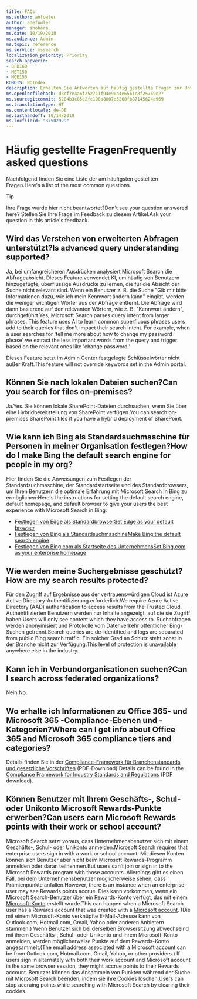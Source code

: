 ```yaml
---
title: FAQs
ms.author: anfowler
author: adefowler
manager: shohara
ms.date: 10/19/2018
ms.audience: Admin
ms.topic: reference
ms.service: mssearch
localization_priority: Priority
search.appverid:
- BFB160
- MET150
- MOE150
ROBOTS: NoIndex
description: Erhalten Sie Antworten auf häufig gestellte Fragen zur Unternehmenssuche und zu Microsoft Search
ms.openlocfilehash: d3cf7e4a6f252711f94e90a4e6561c8f25769c27
ms.sourcegitcommit: 5204b3c85e2fc190a8807d5268fb87145624a969
ms.translationtype: HT
ms.contentlocale: de-DE
ms.lasthandoff: 10/14/2019
ms.locfileid: "37502929"
---
```

# <a name="frequently-asked-questions"></a><span data-ttu-id="d7471-103">Häufig gestellte Fragen</span><span class="sxs-lookup"><span data-stu-id="d7471-103">Frequently asked questions</span></span>

<span data-ttu-id="d7471-104">Nachfolgend finden Sie eine Liste der am häufigsten gestellten Fragen.</span><span class="sxs-lookup"><span data-stu-id="d7471-104">Here's a list of the most common questions.</span></span>

> [!TIP]
> <span data-ttu-id="d7471-105">Ihre Frage wurde hier nicht beantwortet?</span><span class="sxs-lookup"><span data-stu-id="d7471-105">Don't see your question answered here?</span></span> <span data-ttu-id="d7471-106">Stellen Sie Ihre Frage im Feedback zu diesem Artikel.</span><span class="sxs-lookup"><span data-stu-id="d7471-106">Ask your question in this article's feedback.</span></span>

## <a name="is-advanced-query-understanding-supported"></a><span data-ttu-id="d7471-107">Wird das Verstehen von erweiterten Abfragen unterstützt?</span><span class="sxs-lookup"><span data-stu-id="d7471-107">Is advanced query understanding supported?</span></span>

<span data-ttu-id="d7471-p102">Ja, bei umfangreicheren Ausdrücken analysiert Microsoft Search die Abfrageabsicht. Dieses Feature verwendet KI, um häufig von Benutzern hinzugefügte, überflüssige Ausdrücke zu lernen, die für die Absicht der Suche nicht relevant sind. Wenn ein Benutzer z. B. die Suche "Gib mir bitte Informationen dazu, wie ich mein Kennwort ändern kann" eingibt, werden die weniger wichtigen Wörter aus der Abfrage entfernt. Die Abfrage wird dann basierend auf den relevanten Wörtern, wie z. B. "Kennwort ändern", durchgeführt.</span><span class="sxs-lookup"><span data-stu-id="d7471-p102">Yes, Microsoft Search parses query intent from larger phrases. This feature uses AI to learn common superfluous phrases users add to their queries that don't impact their search intent. For example, when a user searches for 'tell me more about how to change my password please' we extract the less important words from the query and trigger based on the relevant ones like 'change password.'</span></span>
  
<span data-ttu-id="d7471-111">Dieses Feature setzt im Admin Center festgelegte Schlüsselwörter nicht außer Kraft.</span><span class="sxs-lookup"><span data-stu-id="d7471-111">This feature will not override keywords set in the Admin portal.</span></span>
  
## <a name="can-you-search-for-files-on-premises"></a><span data-ttu-id="d7471-112">Können Sie nach lokalen Dateien suchen?</span><span class="sxs-lookup"><span data-stu-id="d7471-112">Can you search for files on-premises?</span></span>

<span data-ttu-id="d7471-113">Ja.</span><span class="sxs-lookup"><span data-stu-id="d7471-113">Yes.</span></span> <span data-ttu-id="d7471-114">Sie können lokale SharePoint-Dateien durchsuchen, wenn Sie über eine Hybridbereitstellung von SharePoint verfügen.</span><span class="sxs-lookup"><span data-stu-id="d7471-114">You can search on-premises SharePoint files if you have a hybrid deployment of SharePoint.</span></span>
  
## <a name="how-do-i-make-bing-the-default-search-engine-for-people-in-my-org"></a><span data-ttu-id="d7471-115">Wie kann ich Bing als Standardsuchmaschine für Personen in meiner Organisation festlegen?</span><span class="sxs-lookup"><span data-stu-id="d7471-115">How do I make Bing the default search engine for people in my org?</span></span>

<span data-ttu-id="d7471-116">Hier finden Sie die Anweisungen zum Festlegen der Standardsuchmaschine, der Standardstartseite und des Standardbrowsers, um Ihren Benutzern die optimale Erfahrung mit Microsoft Search in Bing zu ermöglichen:</span><span class="sxs-lookup"><span data-stu-id="d7471-116">Here's the instructions for setting the default search engine, default homepage, and default browser to give your users the best experience with Microsoft Search in Bing:</span></span>

- [<span data-ttu-id="d7471-117">Festlegen von Edge als Standardbrowser</span><span class="sxs-lookup"><span data-stu-id="d7471-117">Set Edge as your default browser</span></span>](set-default-browser.md)
- [<span data-ttu-id="d7471-118">Festlegen von Bing als Standardsuchmaschine</span><span class="sxs-lookup"><span data-stu-id="d7471-118">Make Bing the default search engine</span></span>](set-default-search-engine.md)
- [<span data-ttu-id="d7471-119">Festlegen von Bing.com als Startseite des Unternehmens</span><span class="sxs-lookup"><span data-stu-id="d7471-119">Set Bing.com as your enterprise homepage</span></span>](set-default-homepage.md)

  
## <a name="how-are-my-search-results-protected"></a><span data-ttu-id="d7471-120">Wie werden meine Suchergebnisse geschützt?</span><span class="sxs-lookup"><span data-stu-id="d7471-120">How are my search results protected?</span></span>

<span data-ttu-id="d7471-121">Für den Zugriff auf Ergebnisse aus der vertrauenswürdigen Cloud ist Azure Active Directory-Authentifizierung erforderlich.</span><span class="sxs-lookup"><span data-stu-id="d7471-121">We require Azure Active Directory (AAD) authentication to access results from the Trusted Cloud.</span></span> <span data-ttu-id="d7471-122">Authentifizierten Benutzern werden nur Inhalte angezeigt, auf die sie Zugriff haben.</span><span class="sxs-lookup"><span data-stu-id="d7471-122">Users will only see content which they have access to.</span></span> <span data-ttu-id="d7471-123">Suchabfragen werden anonymisiert und Protokolle vom Datenverkehr öffentlicher Bing-Suchen getrennt.</span><span class="sxs-lookup"><span data-stu-id="d7471-123">Search queries are de-identified and logs are separated from public Bing search traffic.</span></span> <span data-ttu-id="d7471-124">Ein solcher Grad an Schutz steht sonst in der Branche nicht zur Verfügung.</span><span class="sxs-lookup"><span data-stu-id="d7471-124">This level of protection is unavailable anywhere else in the industry.</span></span>

## <a name="can-i-search-across-federated-organizations"></a><span data-ttu-id="d7471-125">Kann ich in Verbundorganisationen suchen?</span><span class="sxs-lookup"><span data-stu-id="d7471-125">Can I search across federated organizations?</span></span>

<span data-ttu-id="d7471-126">Nein.</span><span class="sxs-lookup"><span data-stu-id="d7471-126">No.</span></span>

## <a name="where-can-i-get-info-about-office-365-and-microsoft-365-compliance-tiers-and-categories"></a><span data-ttu-id="d7471-127">Wo erhalte ich Informationen zu Office 365- und Microsoft 365 -Compliance-Ebenen und -Kategorien?</span><span class="sxs-lookup"><span data-stu-id="d7471-127">Where can I get info about Office 365 and Microsoft 365 compliance tiers and categories?</span></span>

<span data-ttu-id="d7471-128">Details finden Sie in der [Compliance-Framework für Branchenstandards und gesetzliche Vorschriften](https://download.microsoft.com/download/B/2/7/B27B3EF3-8849-4C18-8BA4-5AD755728620/Compliance%20Framework_customer%20guidance.pdf) (PDF-Download).</span><span class="sxs-lookup"><span data-stu-id="d7471-128">Details can be found in the [Compliance Framework for Industry Standards and Regulations](https://download.microsoft.com/download/B/2/7/B27B3EF3-8849-4C18-8BA4-5AD755728620/Compliance%20Framework_customer%20guidance.pdf) (PDF download).</span></span>

## <a name="can-users-earn-microsoft-rewards-points-with-their-work-or-school-account"></a><span data-ttu-id="d7471-129">Können Benutzer mit Ihrem Geschäfts-, Schul- oder Unikonto Microsoft Rewards-Punkte erwerben?</span><span class="sxs-lookup"><span data-stu-id="d7471-129">Can users earn Microsoft Rewards points with their work or school account?</span></span>

<span data-ttu-id="d7471-130">Microsoft Search setzt voraus, dass Unternehmensbenutzer sich mit einem Geschäfts-, Schul- oder Unikonto anmelden.</span><span class="sxs-lookup"><span data-stu-id="d7471-130">Microsoft Search requires that enterprise users sign in with a work or school account.</span></span> <span data-ttu-id="d7471-131">Mit diesen Konten können sich Benutzer aber nicht beim Microsoft Rewards-Programm anmelden oder daran teilnehmen.</span><span class="sxs-lookup"><span data-stu-id="d7471-131">But users can’t join or sign in to the Microsoft Rewards program with those accounts.</span></span> <span data-ttu-id="d7471-132">Allerdings gibt es einen Fall, bei dem Unternehmensbenutzer möglicherweise sehen, dass Prämienpunkte anfallen.</span><span class="sxs-lookup"><span data-stu-id="d7471-132">However, there is an instance when an enterprise user may see Rewards points accrue.</span></span> <span data-ttu-id="d7471-133">Dies kann vorkommen, wenn ein Microsoft Search-Benutzer über ein Rewards-Konto verfügt, das mit einem <a href="https://www.microsoft.com/en-us/welcome?rtc=1">Microsoft-Konto</a> erstellt wurde.</span><span class="sxs-lookup"><span data-stu-id="d7471-133">This can happen when a Microsoft Search user has a Rewards account that was created with a <a href="https://www.microsoft.com/en-us/welcome?rtc=1">Microsoft account</a>.</span></span> <span data-ttu-id="d7471-134">(Die mit einem Microsoft-Konto verknüpfte E-Mail-Adresse kann von Outlook.com, Hotmail.com, Gmail, Yahoo oder anderen Anbietern stammen.) Wenn Benutzer sich bei derselben Browsersitzung abwechselnd mit ihrem Geschäfts-, Schul- oder Unikonto und ihrem Microsoft-Konto anmelden, werden möglicherweise Punkte auf dem Rewards-Konto angesammelt.</span><span class="sxs-lookup"><span data-stu-id="d7471-134">(The email address associated with a Microsoft account can be from Outlook.com, Hotmail.com, Gmail, Yahoo, or other providers.) If users sign in alternately with both their work account and Microsoft account in the same browser session, they might accrue points to their Rewards account.</span></span> <span data-ttu-id="d7471-135">Benutzer können das Ansammeln von Punkten während der Suche mit Microsoft Search beenden, indem sie ihre Cookies löschen.</span><span class="sxs-lookup"><span data-stu-id="d7471-135">Users can stop accruing points while searching with Microsoft Search by clearing their cookies.</span></span> 

